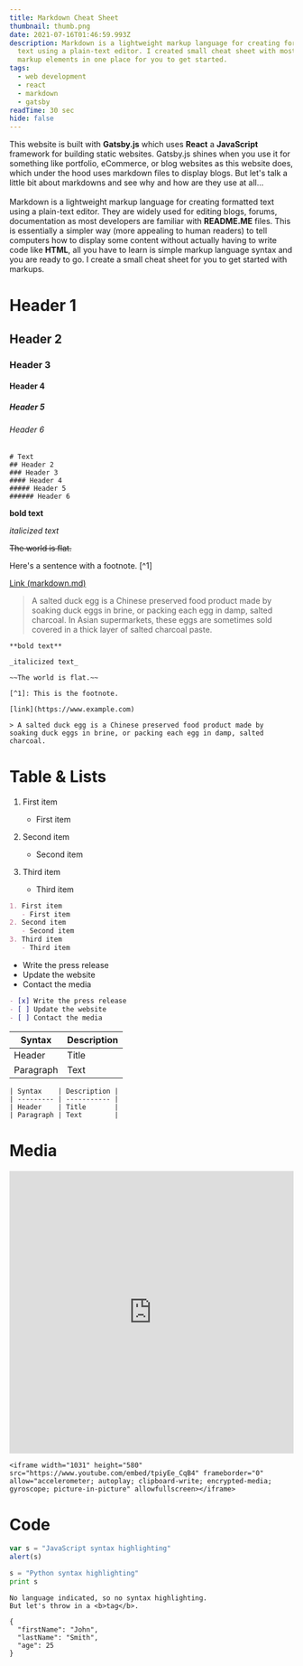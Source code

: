 ```yaml
---
title: Markdown Cheat Sheet
thumbnail: thumb.png
date: 2021-07-16T01:46:59.993Z
description: Markdown is a lightweight markup language for creating formatted
  text using a plain-text editor. I created small cheat sheet with most common
  markup elements in one place for you to get started.
tags:
  - web development
  - react
  - markdown
  - gatsby
readTime: 30 sec
hide: false
---
```


This website is built with **Gatsby.js** which uses **React** a **JavaScript** framework for building static websites. Gatsby.js shines when you use it for something like portfolio, eCommerce, or blog websites as this website does, which under the hood uses markdown files to display blogs. But let's talk a little bit about markdowns and see why and how are they use at all...\
\
Markdown is a lightweight markup language for creating formatted text using a plain-text editor. They are widely used for editing blogs, forums, documentation as most developers are familiar with **README.ME** files. This is essentially a simpler way (more appealing to human readers) to tell computers how to display some content without actually having to write code like **HTML**, all you have to learn is simple markup language syntax and you are ready to go. I create a small cheat sheet for you to get started with markups.

# Header 1

## Header 2

### Header 3

#### Header 4

##### Header 5

###### Header 6

```
# Text
## Header 2
### Header 3
#### Header 4
##### Header 5
###### Header 6
```

**bold text**

_italicized text_

~~The world is flat.~~

Here's a sentence with a footnote. [^1]

[Link (markdown.md)](https://raw.github.com/adamschwartz/github-markdown-kitchen-sink/master/README.md)

> A salted duck egg is a Chinese preserved food product made by soaking duck eggs in brine, or packing each egg in damp, salted charcoal. In Asian
> supermarkets, these eggs are sometimes sold covered in a thick layer of salted charcoal paste.

```
**bold text**

_italicized text_

~~The world is flat.~~

[^1]: This is the footnote.

[link](https://www.example.com)

> A salted duck egg is a Chinese preserved food product made by soaking duck eggs in brine, or packing each egg in damp, salted charcoal.
```

# Table & Lists

1. First item

   - First item

2. Second item

   - Second item

3. Third item

   - Third item

```markdown
1. First item
   - First item
2. Second item
   - Second item
3. Third item
   - Third item
```

- Write the press release
- Update the website
- Contact the media

```markdown
- [x] Write the press release
- [ ] Update the website
- [ ] Contact the media
```

| Syntax    | Description |
| --------- | ----------- |
| Header    | Title       |
| Paragraph | Text        |

```
| Syntax    | Description |
| --------- | ----------- |
| Header    | Title       |
| Paragraph | Text        |
```

# Media

<!-- !\\\[alt text](salty_egg.jpg)

    !\\\[alt text](salty_egg.jpg) -->

<iframe width="100%" height="500" src="https://www.youtube.com/embed/tpiyEe_CqB4" frameborder="0" allow="accelerometer; autoplay; clipboard-write; encrypted-media; gyroscope; picture-in-picture" allowfullscreen></iframe>

```
<iframe width="1031" height="580" src="https://www.youtube.com/embed/tpiyEe_CqB4" frameborder="0" allow="accelerometer; autoplay; clipboard-write; encrypted-media; gyroscope; picture-in-picture" allowfullscreen></iframe>
```

# Code

```javascript
var s = "JavaScript syntax highlighting"
alert(s)
```

```python
s = "Python syntax highlighting"
print s
```

```
No language indicated, so no syntax highlighting.
But let's throw in a <b>tag</b>.

{
  "firstName": "John",
  "lastName": "Smith",
  "age": 25
}
```

